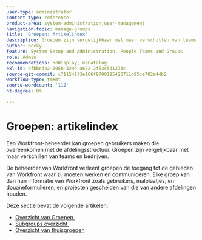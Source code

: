 ```yaml
---
user-type: administrator
content-type: reference
product-area: system-administration;user-management
navigation-topic: manage-groups
title: 'Groepen: Artikelindex'
description: Groepen zijn vergelijkbaar met maar verschillen van teams en bedrijven. De beheerder van Workfront verleent groepen de toegang tot de gebieden van Workfront waar zij moeten werken en communiceren.
author: Becky
feature: System Setup and Administration, People Teams and Groups
role: Admin
recommendations: noDisplay, noCatalog
exl-id: afbbdda2-095b-429d-a672-2f53c541273c
source-git-commit: c711541f3e166f9700195420711d95ce782a44b2
workflow-type: tm+mt
source-wordcount: '112'
ht-degree: 0%

---
```


# Groepen: artikelindex

Een Workfront-beheerder kan groepen gebruikers maken die overeenkomen met de afdelingsstructuur. Groepen zijn vergelijkbaar met maar verschillen van teams en bedrijven.

De beheerder van Workfront verleent groepen de toegang tot de gebieden van Workfront waar zij moeten werken en communiceren. Elke groep kan dan hun informatie van Workfront zoals gebruikers, malplaatjes, en douaneformulieren, en projecten gescheiden van die van andere afdelingen houden.

Deze sectie bevat de volgende artikelen:

* [&#x200B; Overzicht van Groepen &#x200B;](../../../administration-and-setup/manage-groups/groups-overview/groups.md)
* [&#x200B; Subgroups overzicht &#x200B;](../../../administration-and-setup/manage-groups/groups-overview/subgroups.md)
* [Overzicht van thuisgroepen](../../../administration-and-setup/manage-groups/groups-overview/home-groups.md)

